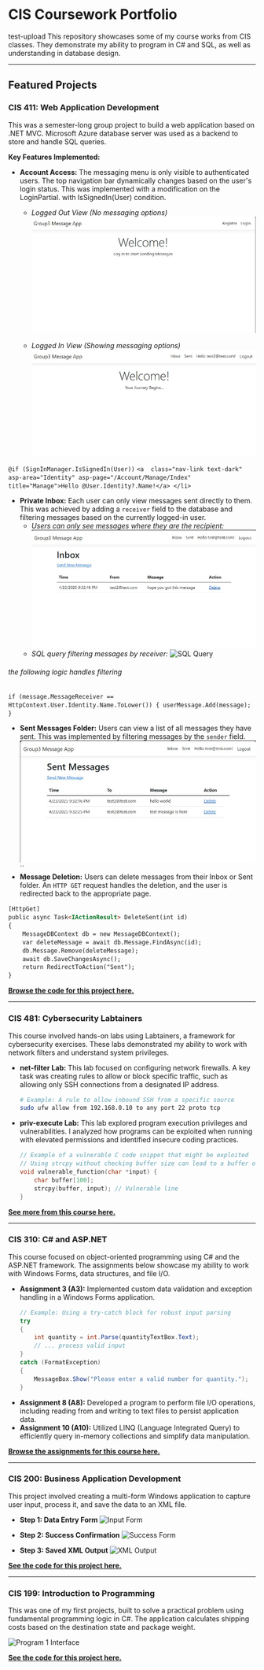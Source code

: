 # CIS Coursework Portfolio

test-upload
This repository showcases some of my course works from CIS classes. They demonstrate my ability to program in C# and SQL, as well as understanding in database design.

---

## Featured Projects

### CIS 411: Web Application Development

This was a semester-long group project to build a web application based on .NET MVC. Microsoft Azure database server was used as a backend to store and handle SQL queries.

**Key Features Implemented:**

* **Account Access:** The messaging menu is only visible to authenticated users. The top navigation bar dynamically changes based on the user's login status. This was implemented with a modification on the LoginPartial. with IsSignedIn(User) condition.
    * *Logged Out View (No messaging options)*
        ![Logged out view](https://raw.githubusercontent.com/NabiCook/CIS-School-Work/main/CIS411%20-%20Web%20Application%20Development/program_screenshots/2025-04-23%2021_33_33-Home%20Page%20-%20CIS411Project%20and%2078%20more%20pages%20-%20Personal%20-%20Microsoft_%20Edge.jpg)

    * *Logged In View (Showing messaging options)*
        ![Logged in view](https://raw.githubusercontent.com/NabiCook/CIS-School-Work/main/CIS411%20-%20Web%20Application%20Development/program_screenshots/2025-04-23%2021_33_17-Home%20Page%20-%20CIS411Project%20and%2078%20more%20pages%20-%20Personal%20-%20Microsoft_%20Edge.jpg)

`@if (SignInManager.IsSignedIn(User))`
            `<a  class="nav-link text-dark" asp-area="Identity" asp-page="/Account/Manage/Index" title="Manage">Hello @User.Identity?.Name!</a>
        </li>`


* **Private Inbox:** Each user can only view messages sent directly to them. This was achieved by adding a `receiver` field to the database and filtering messages based on the currently logged-in user.
    * *Users can only see messages where they are the recipient:*
        ![Inbox view](https://raw.githubusercontent.com/NabiCook/CIS-School-Work/main/CIS411%20-%20Web%20Application%20Development/program_screenshots/2025-04-23%2021_33_44-Messages%20-%20CIS411Project%20and%2078%20more%20pages%20-%20Personal%20-%20Microsoft_%20Edge.jpg)
    * *SQL query filtering messages by receiver:*
        ![SQL Query](https://github.com/NabiCook/CIS-School-Work/blob/79e970ded706cc7eabc03da0ba42b623a0e64b53/CIS411%20-%20Web%20Application%20Development/program_screenshots/2025-04-26%2022_48_32-SQLQuery1.sql%20-%20cis411database.database.windows.net.CIS411%20(cis411bd%20(87))_%20-%20Mi.jpg)
###### the following logic handles filtering
`if (message.MessageReceiver == HttpContext.User.Identity.Name.ToLower())
{
    userMessage.Add(message);
}`

* **Sent Messages Folder:** Users can view a list of all messages they have sent. This was implemented by filtering messages by the `sender` field.
    ![Sent messages view](https://raw.githubusercontent.com/NabiCook/CIS-School-Work/main/CIS411%20-%20Web%20Application%20Development/program_screenshots/2025-04-23%2021_33_49-Messages%20-%20CIS411Project%20and%2078%20more%20pages%20-%20Personal%20-%20Microsoft_%20Edge.jpg)
``
* **Message Deletion:** Users can delete messages from their Inbox or Sent folder. An `HTTP GET` request handles the deletion, and the user is redirected back to the appropriate page.

```html
[HttpGet]
public async Task<IActionResult> DeleteSent(int id)
{
    MessageDBContext db = new MessageDBContext();
    var deleteMessage = await db.Message.FindAsync(id);
    db.Message.Remove(deleteMessage);
    await db.SaveChangesAsync();
    return RedirectToAction("Sent");
}

```

[**Browse the code for this project here.**](https://github.com/NabiCook/CIS-School-Work/tree/main/CIS411%20-%20Web%20Application%20Development)

---

### CIS 481: Cybersecurity Labtainers

This course involved hands-on labs using Labtainers, a framework for cybersecurity exercises. These labs demonstrated my ability to work with network filters and understand system privileges.

* **net-filter Lab:** This lab focused on configuring network firewalls. A key task was creating rules to allow or block specific traffic, such as allowing only SSH connections from a designated IP address.
    ```bash
    # Example: A rule to allow inbound SSH from a specific source
    sudo ufw allow from 192.168.0.10 to any port 22 proto tcp
    ```

* **priv-execute Lab:** This lab explored program execution privileges and vulnerabilities. I analyzed how programs can be exploited when running with elevated permissions and identified insecure coding practices.
    ```c
    // Example of a vulnerable C code snippet that might be exploited
    // Using strcpy without checking buffer size can lead to a buffer overflow.
    void vulnerable_function(char *input) {
        char buffer[100];
        strcpy(buffer, input); // Vulnerable line
    }
    ```

[**See more from this course here.**](https://github.com/NabiCook/CIS-School-Work/tree/main/CIS%20481)

---

### CIS 310: C# and ASP.NET

This course focused on object-oriented programming using C# and the ASP.NET framework. The assignments below showcase my ability to work with Windows Forms, data structures, and file I/O.

* **Assignment 3 (A3):** Implemented custom data validation and exception handling in a Windows Forms application.
    ```csharp
    // Example: Using a try-catch block for robust input parsing
    try
    {
        int quantity = int.Parse(quantityTextBox.Text);
        // ... process valid input
    }
    catch (FormatException)
    {
        MessageBox.Show("Please enter a valid number for quantity.");
    }
    ```
* **Assignment 8 (A8):** Developed a program to perform file I/O operations, including reading from and writing to text files to persist application data.
* **Assignment 10 (A10):** Utilized LINQ (Language Integrated Query) to efficiently query in-memory collections and simplify data manipulation.

[**Browse the assignments for this course here.**](https://github.com/NabiCook/CIS-School-Work/tree/main/CIS310)

---

### CIS 200: Business Application Development

This project involved creating a multi-form Windows application to capture user input, process it, and save the data to an XML file.

* **Step 1: Data Entry Form**
    ![Input Form](https://raw.githubusercontent.com/NabiCook/CIS-School-Work/main/img/program3-1.png)

* **Step 2: Success Confirmation**
    ![Success Form](https://raw.githubusercontent.com/NabiCook/CIS-School-Work/main/img/program3-2.png)

* **Step 3: Saved XML Output**
    ![XML Output](https://raw.githubusercontent.com/NabiCook/CIS-School-Work/main/img/program3-3.png)

[**See the code for this project here.**](https://github.com/NabiCook/CIS-School-Work/tree/main/CIS200/Program3)

---

### CIS 199: Introduction to Programming

This was one of my first projects, built to solve a practical problem using fundamental programming logic in C#. The application calculates shipping costs based on the destination state and package weight.

![Program 1 Interface](https://raw.githubusercontent.com/NabiCook/CIS-School-Work/main/img/program1.png)

[**See the code for this project here.**](https://github.com/NabiCook/CIS-School-Work/tree/main/CIS199/Program%201)